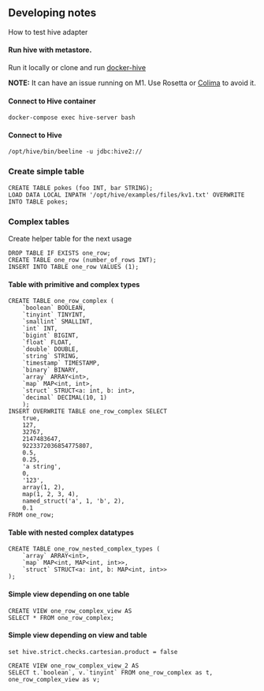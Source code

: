 ## Developing notes

How to test hive adapter

#### Run hive with metastore.

Run it locally or clone and run [docker-hive](https://github.com/big-data-europe/docker-hive)

**NOTE:** It can have an issue running on M1. Use Rosetta or [Colima](https://github.com/abiosoft/colima) to avoid it.

#### Connect to Hive container

```commandline
docker-compose exec hive-server bash
```

#### Connect to Hive

```commandline
/opt/hive/bin/beeline -u jdbc:hive2://
```

### Create simple table

```commandline
CREATE TABLE pokes (foo INT, bar STRING);
LOAD DATA LOCAL INPATH '/opt/hive/examples/files/kv1.txt' OVERWRITE INTO TABLE pokes;
```

### Complex tables

Create helper table for the next usage

```text
DROP TABLE IF EXISTS one_row;
CREATE TABLE one_row (number_of_rows INT);
INSERT INTO TABLE one_row VALUES (1);
```

#### Table with primitive and complex types

```text
CREATE TABLE one_row_complex (
    `boolean` BOOLEAN,
    `tinyint` TINYINT,
    `smallint` SMALLINT,
    `int` INT,
    `bigint` BIGINT,
    `float` FLOAT,
    `double` DOUBLE,
    `string` STRING,
    `timestamp` TIMESTAMP,
    `binary` BINARY,
    `array` ARRAY<int>,
    `map` MAP<int, int>,
    `struct` STRUCT<a: int, b: int>,
    `decimal` DECIMAL(10, 1)
    );
INSERT OVERWRITE TABLE one_row_complex SELECT
    true,
    127,
    32767,
    2147483647,
    9223372036854775807,
    0.5,
    0.25,
    'a string',
    0,
    '123',
    array(1, 2),
    map(1, 2, 3, 4),
    named_struct('a', 1, 'b', 2),
    0.1
FROM one_row;
```

#### Table with nested complex datatypes

```text
CREATE TABLE one_row_nested_complex_types (
    `array` ARRAY<int>,
    `map` MAP<int, MAP<int, int>>,
    `struct` STRUCT<a: int, b: MAP<int, int>>
);
```

#### Simple view depending on one table

```text
CREATE VIEW one_row_complex_view AS
SELECT * FROM one_row_complex;
```

#### Simple view depending on view and table

```text
set hive.strict.checks.cartesian.product = false
```

```text
CREATE VIEW one_row_complex_view_2 AS
SELECT t.`boolean`, v.`tinyint` FROM one_row_complex as t, one_row_complex_view as v;
```
